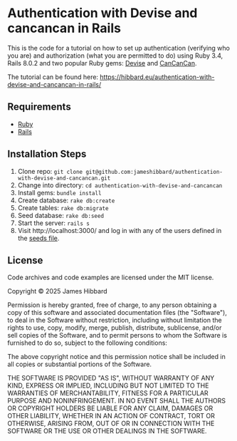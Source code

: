 # Authentication with Devise and cancancan in Rails

This is the code for a tutorial on how to set up authentication (verifying who you are) and authorization (what you are permitted to do) using Ruby 3.4, Rails 8.0.2 and two popular Ruby gems: [Devise](https://github.com/heartcombo/devise) and [CanCanCan](https://github.com/CanCanCommunity/cancancan).

The tutorial can be found here: https://hibbard.eu/authentication-with-devise-and-cancancan-in-rails/

## Requirements

* [Ruby](https://www.ruby-lang.org/en/)
* [Rails](https://rubyonrails.org/)

## Installation Steps

1. Clone repo: `git clone git@github.com:jameshibbard/authentication-with-devise-and-cancancan.git`
2. Change into directory: `cd authentication-with-devise-and-cancancan`
3. Install gems: `bundle install`
4. Create database: `rake db:create`
5. Create tables: `rake db:migrate`
6. Seed database: `rake db:seed`
7. Start the server: `rails s`
8. Visit http://localhost:3000/ and log in with any of the users defined in the [seeds file](https://github.com/jameshibbard/authentication-with-devise-and-cancancan/blob/master/db/seeds.rb).

## License

Code archives and code examples are licensed under the MIT license.

Copyright © 2025 James Hibbard

Permission is hereby granted, free of charge, to any person obtaining a copy of this software and associated documentation files (the "Software"), to deal in the Software without restriction, including without limitation the rights to use, copy, modify, merge, publish, distribute, sublicense, and/or sell copies of the Software, and to permit persons to whom the Software is furnished to do so, subject to the following conditions:

The above copyright notice and this permission notice shall be included in all copies or substantial portions of the Software.

THE SOFTWARE IS PROVIDED "AS IS", WITHOUT WARRANTY OF ANY KIND, EXPRESS OR IMPLIED, INCLUDING BUT NOT LIMITED TO THE WARRANTIES OF MERCHANTABILITY, FITNESS FOR A PARTICULAR PURPOSE AND NONINFRINGEMENT. IN NO EVENT SHALL THE AUTHORS OR COPYRIGHT HOLDERS BE LIABLE FOR ANY CLAIM, DAMAGES OR OTHER LIABILITY, WHETHER IN AN ACTION OF CONTRACT, TORT OR OTHERWISE, ARISING FROM, OUT OF OR IN CONNECTION WITH THE SOFTWARE OR THE USE OR OTHER DEALINGS IN THE SOFTWARE.
